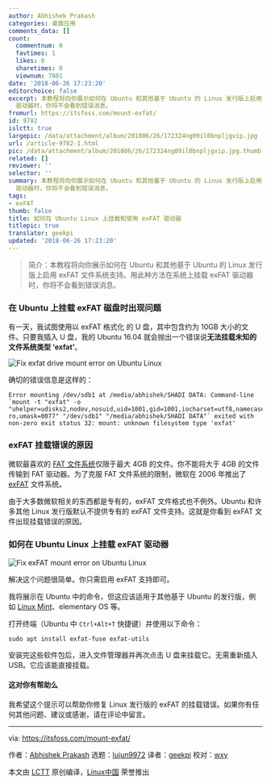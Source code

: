 ```yaml
---
author: Abhishek Prakash
categories: 桌面应用
comments_data: []
count:
  commentnum: 0
  favtimes: 1
  likes: 0
  sharetimes: 0
  viewnum: 7801
date: '2018-06-26 17:23:20'
editorchoice: false
excerpt: 本教程将向你展示如何在 Ubuntu 和其他基于 Ubuntu 的 Linux 发行版上启用 exFAT 文件系统支持。用此种方法在系统上挂载 exFAT
  驱动器时，你将不会看到错误消息。
fromurl: https://itsfoss.com/mount-exfat/
id: 9782
islctt: true
largepic: /data/attachment/album/201806/26/172324ng09il0bnpljgvip.jpg
url: /article-9782-1.html
pic: /data/attachment/album/201806/26/172324ng09il0bnpljgvip.jpg.thumb.jpg
related: []
reviewer: ''
selector: ''
summary: 本教程将向你展示如何在 Ubuntu 和其他基于 Ubuntu 的 Linux 发行版上启用 exFAT 文件系统支持。用此种方法在系统上挂载 exFAT
  驱动器时，你将不会看到错误消息。
tags:
- exFAT
thumb: false
title: 如何在 Ubuntu Linux 上挂载和使用 exFAT 驱动器
titlepic: true
translator: geekpi
updated: '2018-06-26 17:23:20'
---
```



> 
> 简介：本教程将向你展示如何在 Ubuntu 和其他基于 Ubuntu 的 Linux 发行版上启用 exFAT 文件系统支持。用此种方法在系统上挂载 exFAT 驱动器时，你将不会看到错误消息。
> 
> 
> 


### 在 Ubuntu 上挂载 exFAT 磁盘时出现问题


有一天，我试图使用以 exFAT 格式化 的 U 盘，其中包含约为 10GB 大小的文件。只要我插入 U 盘，我的 Ubuntu 16.04 就会抛出一个错误说**无法挂载未知的文件系统类型 ‘exfat’**。


![Fix exfat drive mount error on Ubuntu Linux](/data/attachment/album/201806/26/172324ng09il0bnpljgvip.jpg)


确切的错误信息是这样的：



```
Error mounting /dev/sdb1 at /media/abhishek/SHADI DATA: Command-line `mount -t "exfat" -o "uhelper=udisks2,nodev,nosuid,uid=1001,gid=1001,iocharset=utf8,namecase=0,errors=remount-ro,umask=0077" "/dev/sdb1" "/media/abhishek/SHADI DATA"` exited with non-zero exit status 32: mount: unknown filesystem type 'exfat'

```

### exFAT 挂载错误的原因


微软最喜欢的 [FAT 文件系统](http://www.ntfs.com/fat-systems.htm)仅限于最大 4GB 的文件。你不能将大于 4GB 的文件传输到 FAT 驱动器。为了克服 FAT 文件系统的限制，微软在 2006 年推出了 [exFAT](https://en.wikipedia.org/wiki/ExFAT) 文件系统。


由于大多数微软相关的东西都是专有的，exFAT 文件格式也不例外。Ubuntu 和许多其他 Linux 发行版默认不提供专有的 exFAT 文件支持。这就是你看到 exFAT 文件出现挂载错误的原因。


### 如何在 Ubuntu Linux 上挂载 exFAT 驱动器


![Fix exFAT mount error on Ubuntu Linux](/data/attachment/album/201806/26/172325f50hmpfswpacp5ac.jpg)


解决这个问题很简单。你只需启用 exFAT 支持即可。


我将展示在 Ubuntu 中的命令，但这应该适用于其他基于 Ubuntu 的发行版，例如 [Linux Mint](https://linuxmint.com/)、elementary OS 等。


打开终端（Ubuntu 中 `Ctrl+Alt+T` 快捷键）并使用以下命令：



```
sudo apt install exfat-fuse exfat-utils

```

安装完这些软件包后，进入文件管理器并再次点击 U 盘来挂载它。无需重新插入 USB。它应该能直接挂载。


#### 这对你有帮助么


我希望这个提示可以帮助你修复 Linux 发行版的 exFAT 的挂载错误。如果你有任何其他问题、建议或感谢，请在评论中留言。




---


via: <https://itsfoss.com/mount-exfat/>


作者：[Abhishek Prakash](https://itsfoss.com/author/abhishek/) 选题：[lujun9972](https://github.com/lujun9972) 译者：[geekpi](https://github.com/geekpi) 校对：[wxy](https://github.com/wxy)


本文由 [LCTT](https://github.com/LCTT/TranslateProject) 原创编译，[Linux中国](https://linux.cn/) 荣誉推出